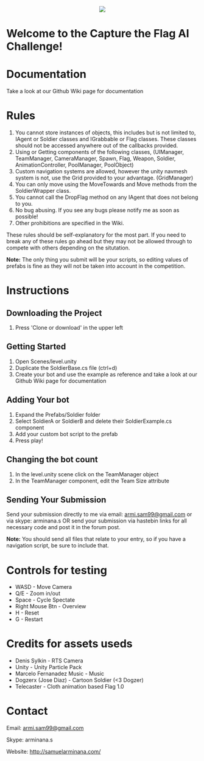 
<p align="center">
<img src="http://samuelarminana.com/u/38_20_03_2017.png"/>
</p>

# Welcome to the Capture the Flag AI Challenge!

# Documentation
Take a look at our Github Wiki page for documentation

# Rules
1. You cannot store instances of objects, this includes but is not limited to, IAgent or Soldier classes and IGrabbable or Flag classes. These classes should not be accessed anywhere out of the callbacks provided.
2. Using or Getting components of the following classes, (UIManager, TeamManager, CameraManager, Spawn, Flag, Weapon, Soldier, AnimationController, PoolManager, PoolObject)
3. Custom navigation systems are allowed, however the unity navmesh system is not, use the Grid provided to your advantage. (GridManager)
4. You can only move using the MoveTowards and Move methods from the SoldierWrapper class.
5. You cannot call the DropFlag method on any IAgent that does not belong to you.
6. No bug abusing. If you see any bugs please notify me as soon as possible!
7. Other prohibitions are specified in the Wiki.

These rules should be self-explanatory for the most part. If you need to break any of these rules go ahead but they may not be allowed through to compete with others depending on the situtation.

**Note:** The only thing you submit will be your scripts, so editing values of prefabs is fine as they will not be taken into account in the competition.

# Instructions

## Downloading the Project
1. Press 'Clone or download' in the upper left

## Getting Started
1. Open Scenes/level.unity
2. Duplicate the SoldierBase.cs file (ctrl+d)
3. Create your bot and use the example as reference and take a look at our Github Wiki page for documentation

## Adding Your bot
1. Expand the Prefabs/Soldier folder
2. Select SoldierA or SoldierB and delete their SoldierExample.cs component
3. Add your custom bot script to the prefab
4. Press play!

## Changing the bot count
1. In the level.unity scene click on the TeamManager object
2. In the TeamManager component, edit the Team Size attribute

## Sending Your Submission
Send your submission directly to me via email: armi.sam99@gmail.com or via skype: arminana.s OR send your submission via hastebin links for all necessary code and post it in the forum post.

**Note:** You should send all files that relate to your entry, so if you have a navigation script, be sure to include that.

# Controls for testing
- WASD - Move Camera
- Q/E - Zoom in/out
- Space - Cycle Spectate
- Right Mouse Btn - Overview
- H - Reset
- G - Restart

# Credits for assets useds
- Denis Sylkin - RTS Camera
- Unity - Unity Particle Pack
- Marcelo Fernanadez Music - Music
- Dogzerx (Jose Diaz) - Cartoon Soldier      (<3 Dogzer)
- Telecaster - Cloth animation based Flag 1.0

# Contact
Email: armi.sam99@gmail.com

Skype: arminana.s

Website: http://samuelarminana.com/
